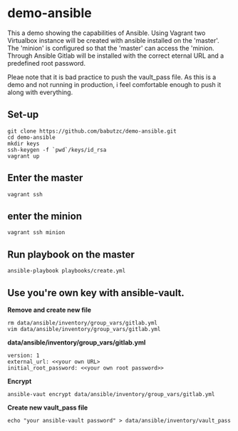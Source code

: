 # demo-ansible

This a demo showing the capabilities of Ansible. Using Vagrant two Virtualbox instance will be created with ansible installed on the 'master'. The 'minion' is configured so that the 'master' can access the 'minion. Through Ansible Gitlab will be installed with the correct eternal URL and a predefined root password. 

Pleae note that it is bad practice to push the vault_pass file. As this is a demo and not running in production, i feel comfortable enough to push it along with everything.

## Set-up 

```
git clone https://github.com/babutzc/demo-ansible.git
cd demo-ansible
mkdir keys 
ssh-keygen -f `pwd`/keys/id_rsa
vagrant up
```

## Enter the master 
```
vagrant ssh 
```

## enter the minion
```
vagrant ssh minion
```

## Run playbook on the master 
```
ansible-playbook playbooks/create.yml
```

## Use you're own key with ansible-vault. 

__Remove and create new file__
```
rm data/ansible/inventory/group_vars/gitlab.yml
vim data/ansible/inventory/group_vars/gitlab.yml
```

__data/ansible/inventory/group_vars/gitlab.yml__
```
version: 1 
external_url: <<your own URL>
initial_root_password: <<your own root password>>
```

__Encrypt__
```
ansible-vaut encrypt data/ansible/inventory/group_vars/gitlab.yml
```

__Create new vault_pass file__
```
echo "your ansible-vault password" > data/ansible/inventory/vault_pass
```